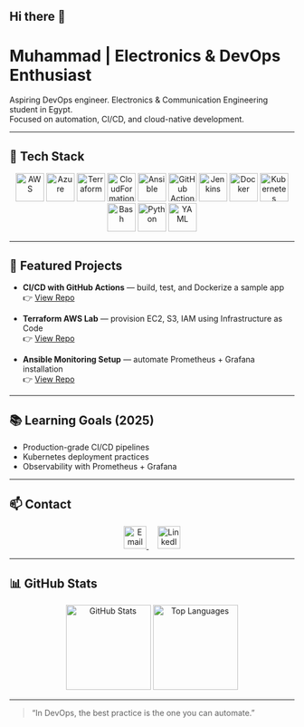 ## Hi there 👋

# Muhammad | Electronics & DevOps Enthusiast

Aspiring DevOps engineer. Electronics & Communication Engineering student in Egypt.  
Focused on automation, CI/CD, and cloud-native development.

---

## 🔧 Tech Stack

<p align="center">
  <!-- Cloud -->
  <img src="https://cdn.jsdelivr.net/gh/devicons/devicon/icons/amazonwebservices/amazonwebservices-original.svg" width="50" alt="AWS"/>
  <img src="https://cdn.jsdelivr.net/gh/devicons/devicon/icons/azure/azure-original.svg" width="50" alt="Azure"/>

  <!-- IaC -->
  <img src="https://cdn.jsdelivr.net/gh/devicons/devicon/icons/terraform/terraform-original.svg" width="50" alt="Terraform"/>
  <img src="https://upload.wikimedia.org/wikipedia/commons/9/96/CloudFormation.png" width="50" alt="CloudFormation"/>

  <!-- Config Mgmt -->
  <img src="https://cdn.jsdelivr.net/gh/devicons/devicon/icons/ansible/ansible-original.svg" width="50" alt="Ansible"/>

  <!-- CI/CD -->
  <img src="https://cdn.jsdelivr.net/gh/devicons/devicon/icons/github/github-original.svg" width="50" alt="GitHub Actions"/>
  <img src="https://www.jenkins.io/images/logos/jenkins/jenkins.png" width="50" alt="Jenkins"/>

  <!-- Containers -->
  <img src="https://cdn.jsdelivr.net/gh/devicons/devicon/icons/docker/docker-original.svg" width="50" alt="Docker"/>
  <img src="https://cdn.jsdelivr.net/gh/devicons/devicon/icons/kubernetes/kubernetes-plain.svg" width="50" alt="Kubernetes"/>

  <!-- Scripting -->
  <img src="https://cdn.jsdelivr.net/gh/devicons/devicon/icons/bash/bash-original.svg" width="50" alt="Bash"/>
  <img src="https://cdn.jsdelivr.net/gh/devicons/devicon/icons/python/python-original.svg" width="50" alt="Python"/>
  <img src="https://img.icons8.com/color/48/000000/yaml.png" width="50" alt="YAML"/>
</p>

---

## 🚀 Featured Projects

- **CI/CD with GitHub Actions** — build, test, and Dockerize a sample app  
  👉 [View Repo](https://github.com/Muhammad-296/<repo>)

- **Terraform AWS Lab** — provision EC2, S3, IAM using Infrastructure as Code  
  👉 [View Repo](https://github.com/Muhammad-296/<repo>)

- **Ansible Monitoring Setup** — automate Prometheus + Grafana installation  
  👉 [View Repo](https://github.com/Muhammad-296/<repo>)

---

## 📚 Learning Goals (2025)

- Production-grade CI/CD pipelines  
- Kubernetes deployment practices  
- Observability with Prometheus + Grafana  

---

## 📫 Contact

<p align="center">
  <a href="mailto:muhammad.al.ajami.se@gmail.com">
    <img src="https://upload.wikimedia.org/wikipedia/commons/4/4e/Gmail_Icon.png" width="40" alt="Email"/>
  </a>
  &nbsp;&nbsp;&nbsp;
  <a href="https://www.linkedin.com/in/muhammad-abdulhamid/">
    <img src="https://upload.wikimedia.org/wikipedia/commons/8/81/LinkedIn_icon.svg" width="40" alt="LinkedIn"/>
  </a>
</p>

---

## 📊 GitHub Stats

<p align="center">
  <img src="https://github-readme-stats.vercel.app/api?username=Muhammad-296&show_icons=true&theme=tokyonight" alt="GitHub Stats" height="150"/>
  <img src="https://github-readme-stats.vercel.app/api/top-langs/?username=Muhammad-296&layout=compact&theme=tokyonight" alt="Top Languages" height="150"/>
</p>

---

> “In DevOps, the best practice is the one you can automate.”
